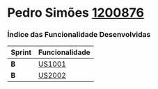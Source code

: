 Pedro Simões [1200876](./)
===============================


### Índice das Funcionalidade Desenvolvidas ###


| Sprint | Funcionalidade     |
|--------|--------------------|
| **B**  | [US1001](US1001) |
| **B**  | [US2002](US2002) |